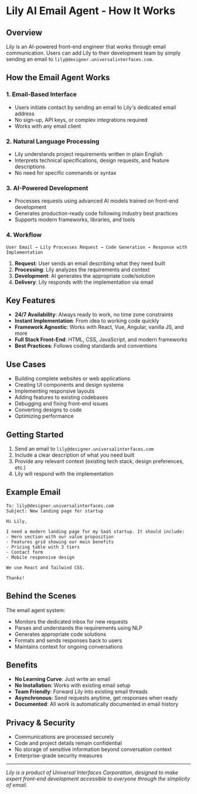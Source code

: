 # Lily AI Email Agent - How It Works

## Overview

Lily is an AI-powered front-end engineer that works through email communication. Users can add Lily to their development team by simply sending an email to `lily@designer.universalinterfaces.com`.

## How the Email Agent Works

### 1. **Email-Based Interface**
- Users initiate contact by sending an email to Lily's dedicated email address
- No sign-up, API keys, or complex integrations required
- Works with any email client

### 2. **Natural Language Processing**
- Lily understands project requirements written in plain English
- Interprets technical specifications, design requests, and feature descriptions
- No need for specific commands or syntax

### 3. **AI-Powered Development**
- Processes requests using advanced AI models trained on front-end development
- Generates production-ready code following industry best practices
- Supports modern frameworks, libraries, and tools

### 4. **Workflow**

```
User Email → Lily Processes Request → Code Generation → Response with Implementation
```

1. **Request**: User sends an email describing what they need built
2. **Processing**: Lily analyzes the requirements and context
3. **Development**: AI generates the appropriate code/solution
4. **Delivery**: Lily responds with the implementation via email

## Key Features

- **24/7 Availability**: Always ready to work, no time zone constraints
- **Instant Implementation**: From idea to working code quickly
- **Framework Agnostic**: Works with React, Vue, Angular, vanilla JS, and more
- **Full Stack Front-End**: HTML, CSS, JavaScript, and modern frameworks
- **Best Practices**: Follows coding standards and conventions

## Use Cases

- Building complete websites or web applications
- Creating UI components and design systems
- Implementing responsive layouts
- Adding features to existing codebases
- Debugging and fixing front-end issues
- Converting designs to code
- Optimizing performance

## Getting Started

1. Send an email to `lily@designer.universalinterfaces.com`
2. Include a clear description of what you need built
3. Provide any relevant context (existing tech stack, design preferences, etc.)
4. Lily will respond with the implementation

## Example Email

```
To: lily@designer.universalinterfaces.com
Subject: New landing page for startup

Hi Lily,

I need a modern landing page for my SaaS startup. It should include:
- Hero section with our value proposition
- Features grid showing our main benefits
- Pricing table with 3 tiers
- Contact form
- Mobile responsive design

We use React and Tailwind CSS.

Thanks!
```

## Behind the Scenes

The email agent system:
- Monitors the dedicated inbox for new requests
- Parses and understands the requirements using NLP
- Generates appropriate code solutions
- Formats and sends responses back to users
- Maintains context for ongoing conversations

## Benefits

- **No Learning Curve**: Just write an email
- **No Installation**: Works with existing email setup
- **Team Friendly**: Forward Lily into existing email threads
- **Asynchronous**: Send requests anytime, get responses when ready
- **Documented**: All work is automatically documented in email history

## Privacy & Security

- Communications are processed securely
- Code and project details remain confidential
- No storage of sensitive information beyond conversation context
- Enterprise-grade security measures

---

*Lily is a product of Universal Interfaces Corporation, designed to make expert front-end development accessible to everyone through the simplicity of email.*

